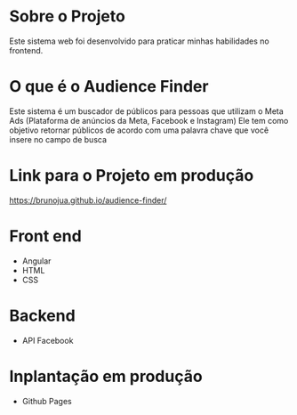 # Sobre o Projeto
Este sistema web foi desenvolvido para praticar minhas habilidades no frontend.

# O que é o Audience Finder
Este sistema é um buscador de públicos para pessoas que utilizam o Meta Ads (Plataforma de anúncios da Meta, Facebook e Instagram)
Ele tem como objetivo retornar públicos de acordo com uma palavra chave que você insere no campo de busca

# Link para o Projeto em produção
https://brunojua.github.io/audience-finder/

# Front end
- Angular
- HTML
- CSS
# Backend
- API Facebook
# Inplantação em produção
- Github Pages

